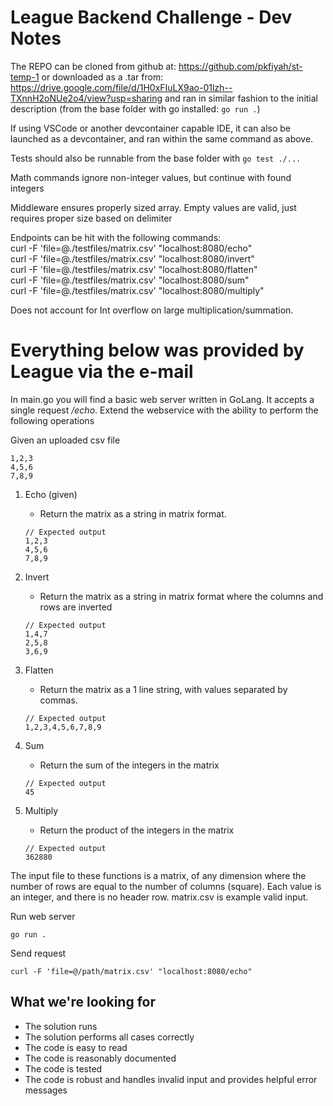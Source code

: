 # League Backend Challenge - Dev Notes

The REPO can be cloned from github at: https://github.com/pkfiyah/st-temp-1
or downloaded as a .tar from: https://drive.google.com/file/d/1H0xFIuLX9ao-01lzh--TXnnH2oNUe2o4/view?usp=sharing
and ran in similar fashion to the initial description (from the base folder with go installed: `go run .`)

If using VSCode or another devcontainer capable IDE, it can also be launched as a devcontainer, and ran within the same command as above.

Tests should also be runnable from the base folder with `go test ./...`

Math commands ignore non-integer values, but continue with found integers

Middleware ensures properly sized array. Empty values are valid, just requires proper size based on delimiter

Endpoints can be hit with the following commands:  
curl -F 'file=@./testfiles/matrix.csv' "localhost:8080/echo"  
curl -F 'file=@./testfiles/matrix.csv' "localhost:8080/invert"  
curl -F 'file=@./testfiles/matrix.csv' "localhost:8080/flatten"  
curl -F 'file=@./testfiles/matrix.csv' "localhost:8080/sum"  
curl -F 'file=@./testfiles/matrix.csv' "localhost:8080/multiply"  

Does not account for Int overflow on large multiplication/summation.

# Everything below was provided by League via the e-mail 

In main.go you will find a basic web server written in GoLang. It accepts a single request _/echo_. Extend the webservice with the ability to perform the following operations

Given an uploaded csv file
```
1,2,3
4,5,6
7,8,9
```

1. Echo (given)
    - Return the matrix as a string in matrix format.
    
    ```
    // Expected output
    1,2,3
    4,5,6
    7,8,9
    ``` 
2. Invert
    - Return the matrix as a string in matrix format where the columns and rows are inverted
    ```
    // Expected output
    1,4,7
    2,5,8
    3,6,9
    ``` 
3. Flatten
    - Return the matrix as a 1 line string, with values separated by commas.
    ```
    // Expected output
    1,2,3,4,5,6,7,8,9
    ``` 
4. Sum
    - Return the sum of the integers in the matrix
    ```
    // Expected output
    45
    ``` 
5. Multiply
    - Return the product of the integers in the matrix
    ```
    // Expected output
    362880
    ``` 

The input file to these functions is a matrix, of any dimension where the number of rows are equal to the number of columns (square). Each value is an integer, and there is no header row. matrix.csv is example valid input.  

Run web server
```
go run .
```

Send request
```
curl -F 'file=@/path/matrix.csv' "localhost:8080/echo"
```

## What we're looking for

- The solution runs
- The solution performs all cases correctly
- The code is easy to read
- The code is reasonably documented
- The code is tested
- The code is robust and handles invalid input and provides helpful error messages
